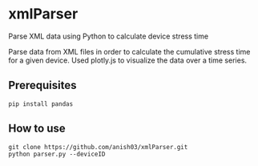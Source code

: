 # xmlParser
Parse XML data using Python to calculate device stress time

Parse data from XML files in order to calculate the cumulative stress time for a given device.
Used plotly.js to visualize the data over a time series.

## Prerequisites

```
pip install pandas
```

## How to use

```
git clone https://github.com/anish03/xmlParser.git
python parser.py --deviceID
```
